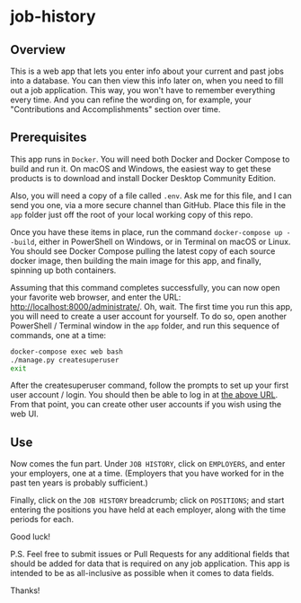 # job-history

## Overview

This is a web app that lets you enter info about your current and past jobs into a database. You can then view this info later on, when you need to fill out a job application. This way, you won't have to remember everything every time. And you can refine the wording on, for example, your "Contributions and Accomplishments" section over time.

## Prerequisites

This app runs in `Docker`. You will need both Docker and Docker Compose to build and run it. On macOS and Windows, the easiest way to get these products is to download and install Docker Desktop Community Edition.

Also, you will need a copy of a file called `.env`. Ask me for this file, and I can send you one, via a more secure channel than GitHub. Place this file in the `app` folder just off the root of your local working copy of this repo.

Once you have these items in place, run the command `docker-compose up --build`, either in PowerShell on Windows, or in Terminal on macOS or Linux. You should see Docker Compose pulling the latest copy of each source docker image, then building the main image for this app, and finally, spinning up both containers.

Assuming that this command completes successfully, you can now open your favorite web browser, and enter the URL: [http://localhost:8000/administrate/](http://localhost:8000/administrate/). Oh, wait. The first time you run this app, you will need to create a user account for yourself. To do so, open another PowerShell / Terminal window in the `app` folder, and run this sequence of commands, one at a time:

```sh
docker-compose exec web bash
./manage.py createsuperuser
exit
```

After the createsuperuser command, follow the prompts to set up your first user account / login. You should then be able to log in at [the above URL](http://localhost:8000/administrate/). From that point, you can create other user accounts if you wish using the web UI.

## Use

Now comes the fun part. Under `JOB HISTORY`, click on `EMPLOYERS`, and enter your employers, one at a time. (Employers that you have worked for in the past ten years is probably sufficient.)

Finally, click on the `JOB HISTORY` breadcrumb; click on `POSITIONS`; and start entering the positions you have held at each employer, along with the time periods for each.

Good luck!

P.S. Feel free to submit issues or Pull Requests for any additional fields that should be added for data that is required on any job application. This app is intended to be as all-inclusive as possible when it comes to data fields.

Thanks!
